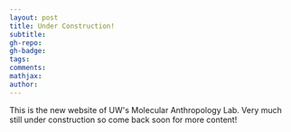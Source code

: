 ```yaml
---
layout: post
title: Under Construction!
subtitle:
gh-repo: 
gh-badge: 
tags: 
comments: 
mathjax: 
author: 
---
```


This is the new website of UW's Molecular Anthropology Lab. Very much still under construction so come back soon for more content!